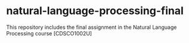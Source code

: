 # natural-language-processing-final
This repository includes the final assignment in the Natural Language Processing course [CDSCO1002U]
